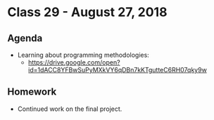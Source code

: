 # Class 29 - August 27, 2018

## Agenda

* Learning about programming methodologies:
  * https://drive.google.com/open?id=1dACC8YFBwSuPyMXkVY6qDBn7kKTgutteC6RH07qky9w

## Homework

* Continued work on the final project.